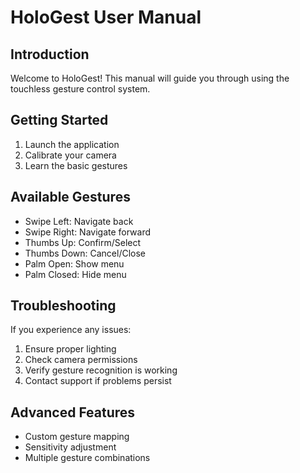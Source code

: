 # HoloGest User Manual

## Introduction
Welcome to HoloGest! This manual will guide you through using the touchless gesture control system.

## Getting Started
1. Launch the application
2. Calibrate your camera
3. Learn the basic gestures

## Available Gestures
- Swipe Left: Navigate back
- Swipe Right: Navigate forward
- Thumbs Up: Confirm/Select
- Thumbs Down: Cancel/Close
- Palm Open: Show menu
- Palm Closed: Hide menu

## Troubleshooting
If you experience any issues:
1. Ensure proper lighting
2. Check camera permissions
3. Verify gesture recognition is working
4. Contact support if problems persist

## Advanced Features
- Custom gesture mapping
- Sensitivity adjustment
- Multiple gesture combinations 